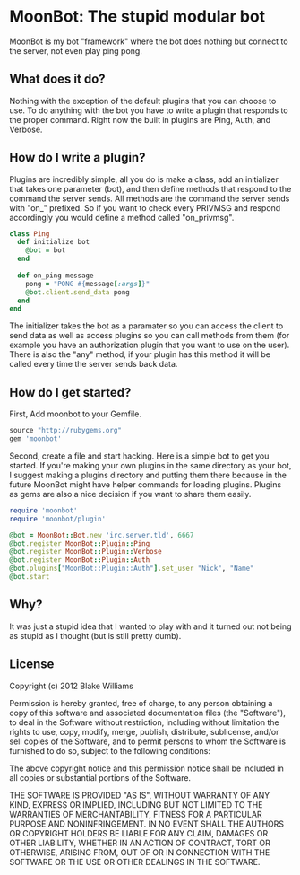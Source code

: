 # MoonBot: The stupid modular bot
MoonBot is my bot "framework" where the bot does nothing but connect to the server, not even play ping pong.

## What does it do?
Nothing with the exception of the default plugins that you can choose to use. To do anything with the bot you have to write a plugin that responds to the proper command. Right now the built in plugins are Ping, Auth, and Verbose.

## How do I write a plugin?
Plugins are incredibly simple, all you do is make a class, add an initializer that takes one parameter (bot), and then define methods that respond to the command the server sends. All methods are the command the server sends with "on_" prefixed. So if you want to check every PRIVMSG and respond accordingly you would define a method called "on_privmsg".

```ruby
class Ping
  def initialize bot
    @bot = bot
  end
    
  def on_ping message
    pong = "PONG #{message[:args]}"
    @bot.client.send_data pong
  end
end
```

The initializer takes the bot as a paramater so you can access the client to send data as well as access plugins so you can call methods from them (for example you have an authorization plugin that you want to use on the user). There is also the "any" method, if your plugin has this method it will be called every time the server sends back data.

## How do I get started?
First, Add moonbot to your Gemfile.

```ruby
source "http://rubygems.org"
gem 'moonbot'
```

Second, create a file and start hacking. Here is a simple bot to get you started. If you're making your own plugins in the same directory as your bot, I suggest making a plugins directory and putting them there because in the future MoonBot might have helper commands for loading plugins. Plugins as gems are also a nice decision if you want to share them easily.

```ruby
require 'moonbot'
require 'moonbot/plugin'

@bot = MoonBot::Bot.new 'irc.server.tld', 6667
@bot.register MoonBot::Plugin::Ping
@bot.register MoonBot::Plugin::Verbose
@bot.register MoonBot::Plugin::Auth
@bot.plugins["MoonBot::Plugin::Auth"].set_user "Nick", "Name"
@bot.start
```
    
## Why?
It was just a stupid idea that I wanted to play with and it turned out not being as stupid as I thought (but is still pretty dumb).

## License
Copyright (c) 2012 Blake Williams

Permission is hereby granted, free of charge, to any person obtaining a copy of this software and associated documentation files (the "Software"), to deal in the Software without restriction, including without limitation the rights to use, copy, modify, merge, publish, distribute, sublicense, and/or sell copies of the Software, and to permit persons to whom the Software is furnished to do so, subject to the following conditions:

The above copyright notice and this permission notice shall be included in all copies or substantial portions of the Software.

THE SOFTWARE IS PROVIDED "AS IS", WITHOUT WARRANTY OF ANY KIND, EXPRESS OR IMPLIED, INCLUDING BUT NOT LIMITED TO THE WARRANTIES OF MERCHANTABILITY, FITNESS FOR A PARTICULAR PURPOSE AND NONINFRINGEMENT. IN NO EVENT SHALL THE AUTHORS OR COPYRIGHT HOLDERS BE LIABLE FOR ANY CLAIM, DAMAGES OR OTHER LIABILITY, WHETHER IN AN ACTION OF CONTRACT, TORT OR OTHERWISE, ARISING FROM, OUT OF OR IN CONNECTION WITH THE SOFTWARE OR THE USE OR OTHER DEALINGS IN THE SOFTWARE.
